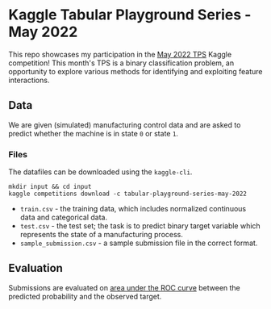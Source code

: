 # Kaggle Tabular Playground Series - May 2022

This repo showcases my participation in the
[May 2022 TPS](https://www.kaggle.com/competitions/tabular-playground-series-may-2022/overview) Kaggle competition!
This month's TPS is a binary classification problem,
an opportunity to explore various methods for identifying and exploiting
feature interactions.

## Data
We are given (simulated) manufacturing control data and are asked to predict
whether the machine is in state `0` or state `1`.

### Files
The datafiles can be downloaded using the `kaggle-cli`.
```
mkdir input && cd input
kaggle competitions download -c tabular-playground-series-may-2022
```
* `train.csv` - the training data, which includes normalized continuous data and categorical data.
* `test.csv` - the test set; the task is to predict binary target variable which represents the state of a manufacturing process.
* `sample_submission.csv` - a sample submission file in the correct format.


## Evaluation
Submissions are evaluated on [area under the ROC curve](https://en.wikipedia.org/wiki/Receiver_operating_characteristic) between the predicted probability and the observed target.


<!--
### Submission File
Each id in the test set much have a corresponding predicted probability for the target variable. The submission file should contain a header and have the following format.
```
id,target
900000,0.65
900001,0.97
900002,0.02
...
```
-->
